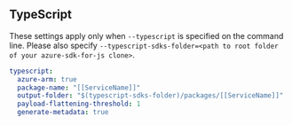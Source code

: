## TypeScript

These settings apply only when `--typescript` is specified on the command line.
Please also specify `--typescript-sdks-folder=<path to root folder of your azure-sdk-for-js clone>`.

```yaml $(typescript)
typescript:
  azure-arm: true
  package-name: "[[ServiceName]]"
  output-folder: "$(typescript-sdks-folder)/packages/[[ServiceName]]"
  payload-flattening-threshold: 1
  generate-metadata: true
```
